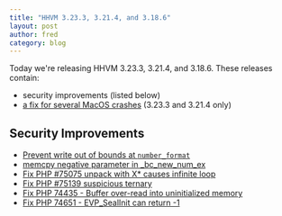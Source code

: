 ```yaml
---
title: "HHVM 3.23.3, 3.21.4, and 3.18.6"
layout: post
author: fred
category: blog
---
```


Today we're releasing HHVM 3.23.3, 3.21.4, and 3.18.6. These releases contain:

- security improvements (listed below)
- [a fix for several MacOS crashes](https://github.com/facebook/hhvm/commit/b5e6a3275cefe2afc56e730cfa6cb8fec737bf9a)  (3.23.3 and 3.21.4 only)

## Security Improvements

- [Prevent write out of bounds at `number_format`](https://github.com/facebook/hhvm/commit/9de2e69ef51bf40f66b4ad8b3f927f3e97ccaeb6)
- [memcpy negative parameter in _bc_new_num_ex](https://github.com/facebook/hhvm/commit/bc4a1a8663f45b3a776f8f4102aa17cd4c587539)
- [Fix PHP #75075 unpack with X* causes infinite loop](https://github.com/facebook/hhvm/commit/e33bffbb787855d29480d8f43c5523036f9657d8)
- [Fix PHP #75139 suspicious ternary](https://github.com/facebook/hhvm/commit/31c7a8102956db036d8961357029d8e69fb92b22)
- [Fix PHP 74435 - Buffer over-read into uninitialized memory](https://github.com/facebook/hhvm/commit/54aeb01fb1c9d63504b3c97bcfd33a45c28f2c3f)
- [Fix PHP 74651 - EVP_SealInit can return -1](https://github.com/facebook/hhvm/commit/a2b685b13618e662443e39070d167863fe036a96)
